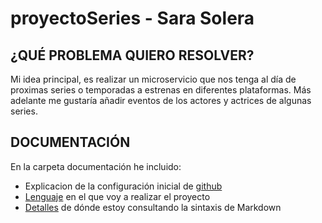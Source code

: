 # proyectoSeries - Sara Solera

## ¿QUÉ PROBLEMA QUIERO RESOLVER?
Mi idea principal, es realizar un microservicio que nos tenga al día de proximas series o temporadas a estrenas en diferentes plataformas. Más adelante me gustaría añadir eventos de los actores y actrices de algunas series. 

## DOCUMENTACIÓN
En la carpeta documentación he incluido:
- Explicacion de la configuración inicial de [github](https://github.com/sarasolera/proyectoSeries/blob/master/docs/inicio_git.md)
- [Lenguaje](https://github.com/sarasolera/proyectoSeries/blob/master/docs/herramientas.md) en el que voy a realizar el proyecto
- [Detalles](https://github.com/sarasolera/proyectoSeries/blob/master/docs/md_manual.md) de dónde estoy consultando la sintaxis de Markdown